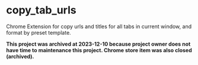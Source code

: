 # copy_tab_urls
Chrome Extension for copy urls and titles for all tabs in current window, and format by preset template.

**This project was archived at 2023-12-10 because  project owner does not have time to maintenance this project. Chrome store item was also closed (archived).**
